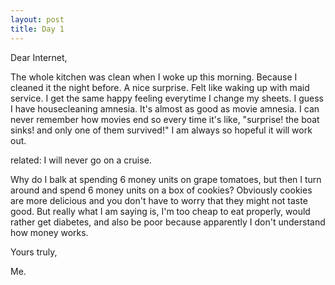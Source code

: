 ```yaml
---
layout: post
title: Day 1
---
```


Dear Internet,

The whole kitchen was clean when I woke up this morning. Because I cleaned it the night before. A nice surprise. Felt like waking up with maid service. I get the same happy feeling everytime I change my sheets. I guess I have housecleaning amnesia. It's almost as good as movie amnesia. I can never remember how movies end so every time it's like, "surprise! the boat sinks! and only one of them survived!" I am always so hopeful it will work out.

related: I will never go on a cruise.

Why do I balk at spending 6 money units on grape tomatoes, but then I turn around and spend 6 money units on a box of cookies?  Obviously cookies are more delicious and you don't have to worry that they might not taste good. But really what I am saying is, I'm too cheap to eat properly, would rather get diabetes, and also be poor because apparently I don't understand how money works.

Yours truly,

Me.
